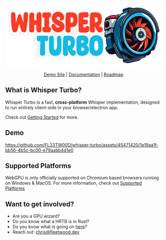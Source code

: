 <div align="center">
<img width="550px" height="200px" src="https://github.com/FL33TW00D/whisper-turbo/raw/master/.github/whisper-turbo.png">
<p><a href="https://whisper-turbo.com">Demo Site</a> | <a href="https://ratchet.sh/whisper-turbo">Documentation</a> | <a href="https://github.com/users/FL33TW00D/projects/1">Roadmap</a></p>
</div>

## What is Whisper Turbo?

Whisper Turbo is a fast, **cross-platform** Whisper implementation, designed to run entirely client-side in your browser/electron app.

Check out [Getting Started](https://ratchet.sh/whisper-turbo) for more.

## Demo

https://github.com/FL33TW00D/whisper-turbo/assets/45471420/1e19aa1f-bb56-4b5c-bc00-e79aabb4d1e0

## Supported Platforms

WebGPU is only officially supported on Chromium based browsers running on Windows & MacOS.
For more information, check out [Supported Platforms](https://ratchet.sh/whisper-turbo/platforms)

## Want to get involved?

-   Are you a GPU wizard?
-   Do you know what a HRTB is in Rust?
-   Do you know what is going on [here](https://github.com/RuyiLi/cursed-typescript/blob/master/random/game-of-life.ts)?
-   Reach out: chris@fleetwood.dev
